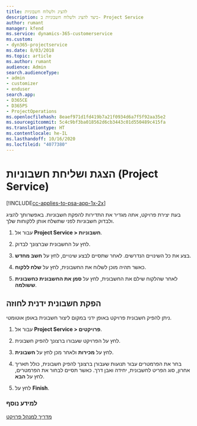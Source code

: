```yaml
---
title: להציג ולשלוח חשבוניות
description: כיצד להציג ולשלוח חשבוניות ב- Project Service
author: rumant
manager: kfend
ms.service: dynamics-365-customerservice
ms.custom:
- dyn365-projectservice
ms.date: 8/03/2018
ms.topic: article
ms.author: rumant
audience: Admin
search.audienceType:
- admin
- customizer
- enduser
search.app:
- D365CE
- D365PS
- ProjectOperations
ms.openlocfilehash: 8eaef971d1fd419b7a21f0934d6a7f5f92aa35e2
ms.sourcegitcommit: 5c4c9bf3ba018562d6cb3443c01d550489c415fa
ms.translationtype: HT
ms.contentlocale: he-IL
ms.lasthandoff: 10/16/2020
ms.locfileid: "4077380"
---
```

# <a name="view-and-send-invoices-project-service"></a>הצגת ושליחת חשבוניות (Project Service)

[!INCLUDE[cc-applies-to-psa-app-1x-2x](../includes/cc-applies-to-psa-app-1x-2x.md)]

בעת יצירת פרויקט, אתה מגדיר את התדירות להפקת חשבוניות. באפשרותך להציג ולבדוק חשבוניות לפני שתשלח אותן ללקוחות שלך.  
  
1.  עבור אל **Project Service > חשבוניות**.  
  
2.  לחץ על החשבונית שברצונך לבדוק.  
  
3.  בצע את כל השינויים הנדרשים. לאחר שתסיים לבצע שינויים, לחץ על **חשב מחדש**.  
  
4.  כאשר תהיה מוכן לשלוח את החשבונית, לחץ על **שלח ללקוח**.  
  
5.  לאחר שהלקוח שילם את החשבונית, לחץ על **‏‫סמן את החשבונית כחשבונית ששולמה‬**.  
  
## <a name="manually-invoice-a-contract"></a>הפקת חשבונית ידנית לחוזה  
 ניתן להפיק חשבונית פרויקט באופן ידני במקום ליצור חשבונית באופן אוטומטי.  
  
1.  עבור אל **Project Service > פרויקטים**.  
  
2.  לחץ על הפרויקט שעבורו ברצונך להפיק חשבונית.  
  
3.  לחץ על **מכירות** ולאחר מכן לחץ על **חשבונית**.  
  
4.  בחר את הפרמטרים עבור תנועות שעבורן ברצונך להפיק חשבונית, כולל תאריך אחרון, סוג הפריט לחשבונית, יחידה ואבן דרך. כאשר תסיים לבחור את הפרמטרים, לחץ על **הבא**.  
  
5.  לחץ על **Finish**.  
  
### <a name="see-also"></a>למידע נוסף  
 [מדריך למנהל פרויקט](../psa/project-manager-guide.md)

